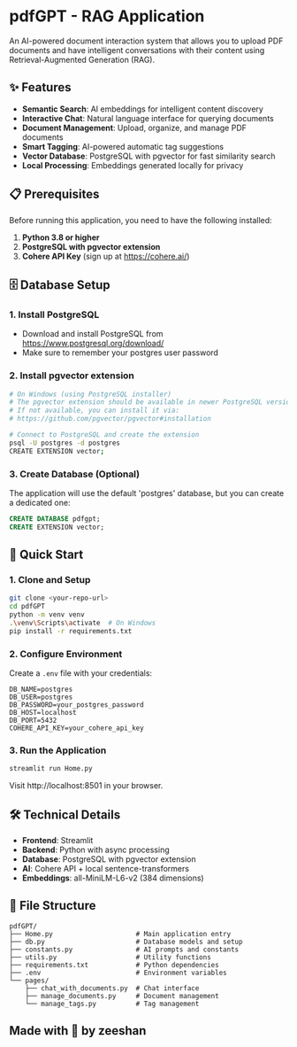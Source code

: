 # pdfGPT - RAG Application

An AI-powered document interaction system that allows you to upload PDF documents and have intelligent conversations with their content using Retrieval-Augmented Generation (RAG).

## ✨ Features

- **Semantic Search**: AI embeddings for intelligent content discovery
- **Interactive Chat**: Natural language interface for querying documents
- **Document Management**: Upload, organize, and manage PDF documents
- **Smart Tagging**: AI-powered automatic tag suggestions
- **Vector Database**: PostgreSQL with pgvector for fast similarity search
- **Local Processing**: Embeddings generated locally for privacy

## 📋 Prerequisites

Before running this application, you need to have the following installed:

1. **Python 3.8 or higher**
2. **PostgreSQL with pgvector extension**
3. **Cohere API Key** (sign up at https://cohere.ai/)

## 🗄️ Database Setup

### 1. Install PostgreSQL

- Download and install PostgreSQL from https://www.postgresql.org/download/
- Make sure to remember your postgres user password

### 2. Install pgvector extension

```bash
# On Windows (using PostgreSQL installer)
# The pgvector extension should be available in newer PostgreSQL versions
# If not available, you can install it via:
# https://github.com/pgvector/pgvector#installation

# Connect to PostgreSQL and create the extension
psql -U postgres -d postgres
CREATE EXTENSION vector;
```

### 3. Create Database (Optional)

The application will use the default 'postgres' database, but you can create a dedicated one:

```sql
CREATE DATABASE pdfgpt;
CREATE EXTENSION vector;
```

## 🧩 Quick Start

### 1. Clone and Setup

```bash
git clone <your-repo-url>
cd pdfGPT
python -m venv venv
.\venv\Scripts\activate  # On Windows
pip install -r requirements.txt
```

### 2. Configure Environment

Create a `.env` file with your credentials:

```env
DB_NAME=postgres
DB_USER=postgres
DB_PASSWORD=your_postgres_password
DB_HOST=localhost
DB_PORT=5432
COHERE_API_KEY=your_cohere_api_key
```

### 3. Run the Application

```bash
streamlit run Home.py
```

Visit http://localhost:8501 in your browser.

## 🛠️ Technical Details

- **Frontend**: Streamlit 
- **Backend**: Python with async processing
- **Database**: PostgreSQL with pgvector extension
- **AI**: Cohere API + local sentence-transformers
- **Embeddings**: all-MiniLM-L6-v2 (384 dimensions)

## 📂 File Structure

```
pdfGPT/
├── Home.py                     # Main application entry
├── db.py                       # Database models and setup
├── constants.py                # AI prompts and constants
├── utils.py                    # Utility functions
├── requirements.txt            # Python dependencies
├── .env                        # Environment variables
└── pages/
    ├── chat_with_documents.py  # Chat interface
    ├── manage_documents.py     # Document management
    └── manage_tags.py          # Tag management
```

## Made with 🧡 by zeeshan